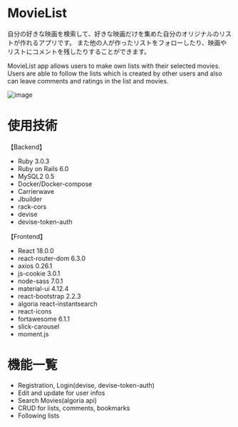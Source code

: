 # MovieList


自分の好きな映画を検索して、好きな映画だけを集めた自分のオリジナルのリストが作れるアプリです。
また他の人が作ったリストをフォローしたり、映画やリストにコメントを残したりすることができます。

MovieList app allows users to make own lists with their selected movies. 
Users are able to follow the lists which is created by other users and also can leave comments and ratings in the list and movies.

![image](https://user-images.githubusercontent.com/90506535/163818216-f2509607-0701-43c1-8f1c-d7f241ce231a.png)

# 使用技術

【Backend】

<ul>
<li>Ruby 3.0.3</li>
<li>Ruby on Rails 6.0</li>
<li>MySQL2  0.5</li>
<li>Docker/Docker-compose</li>
<li>Carrierwave</li>
<li>Jbuilder</li>
<li>rack-cors</li>
<li>devise</li>
<li>devise-token-auth</li>
</ul>

【Frontend】

<ul>
<li>React 18.0.0</li>
<li>react-router-dom 6.3.0</li>
<li>axios 0.26.1</li>
<li>js-cookie 3.0.1</li>
<li>node-sass 7.0.1</li>
<li>material-ui 4.12.4</li>
<li>react-bootstrap 2.2.3</li>
<li>algoria react-instantsearch</li>
<li>react-icons</li>
<li>fortawesome 6.1.1</li>
<li>slick-carousel</li>
<li>moment.js</li>
</ul>


# 機能一覧


<ul>
<li>Registration, Login(devise, devise-token-auth)</li>
<li>Edit and update for user infos</li>
<li>Search Movies(algoria api)</li>
<li>CRUD for lists, comments, bookmarks</li>
<li>Following lists</li>
</ul>





